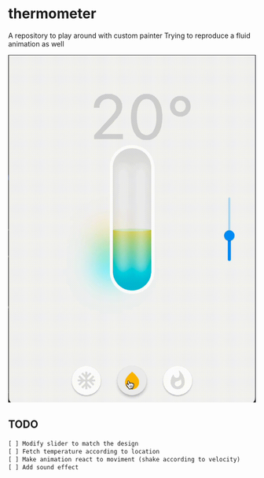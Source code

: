 # thermometer

A repository to play around with custom painter
Trying to reproduce a fluid animation as well

![Preview](https://github.com/klausgreiner/thermometer/blob/main/assets/images/preview.gif?raw=true)


## TODO

    [ ] Modify slider to match the design
    [ ] Fetch temperature according to location
    [ ] Make animation react to moviment (shake according to velocity)
    [ ] Add sound effect
